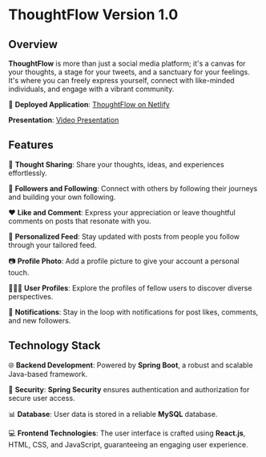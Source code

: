 # ThoughtFlow Version 1.0

## Overview

**ThoughtFlow** is more than just a social media platform; it's a canvas for your thoughts, a stage for your tweets, and a sanctuary for your feelings. It's where you can freely express yourself, connect with like-minded individuals, and engage with a vibrant community.

🚀 **Deployed Application**: [ThoughtFlow on Netlify](https://thoughtflow.netlify.app/)

**Presentation**: [Video Presentation](https://www.linkedin.com/posts/developerraj_happylearning-activity-7121161398465835011-K41I?utm_source=share&utm_medium=member_desktop)

## Features

📝 **Thought Sharing**: Share your thoughts, ideas, and experiences effortlessly.

👥 **Followers and Following**: Connect with others by following their journeys and building your own following.

❤️ **Like and Comment**: Express your appreciation or leave thoughtful comments on posts that resonate with you.

📰 **Personalized Feed**: Stay updated with posts from people you follow through your tailored feed.

📷 **Profile Photo**: Add a profile picture to give your account a personal touch.

🧑‍🤝‍🧑 **User Profiles**: Explore the profiles of fellow users to discover diverse perspectives.

🔔 **Notifications**: Stay in the loop with notifications for post likes, comments, and new followers.

## Technology Stack

🌐 **Backend Development**: Powered by **Spring Boot**, a robust and scalable Java-based framework.

🔐 **Security**: **Spring Security** ensures authentication and authorization for secure user access.

📊 **Database**: User data is stored in a reliable **MySQL** database.

💻 **Frontend Technologies**: The user interface is crafted using **React.js**, HTML, CSS, and JavaScript, guaranteeing an engaging user experience.
